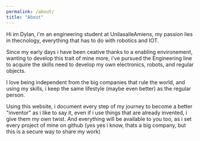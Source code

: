 ```yaml
---
permalink: /about/
title: "About"
---
```


Hi im Dylan, i'm an engineering student at UnilasalleAmiens, my passion lies in thecnology, everything that has to do with robotics and IOT.

Since my early days i have been ceative thanks to a enabling environement, wanting to develop this trait of mine more, i've pursued the Engineering line to acquire the skills need to 
develop my own electronics, robots, and regular objects.

I love being independent from the big companies that rule the world, and using my skills, i keep the same lifestyle (maybe even better) as the regular person.

Using this website, i document every step of my journey to become a better "inventor" as i like to say it, even if i use things that are already invented, i give them my own twist.
And everything will be available to you too, as i set every project of mine on github (yes yes i know, thats a big company, but this is a secure way to share my work)